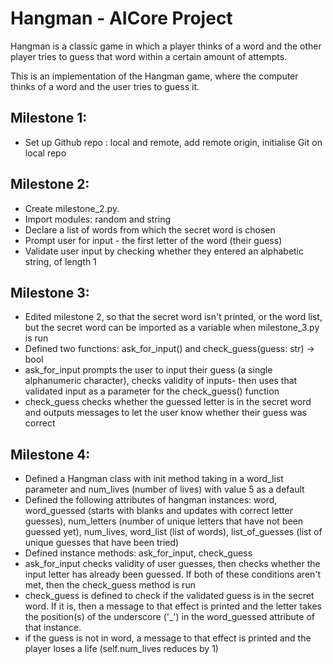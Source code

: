 # Hangman - AICore Project 
Hangman is a classic game in which a player thinks of a word and the other player tries to guess that word within a certain amount of attempts.

This is an implementation of the Hangman game, where the computer thinks of a word and the user tries to guess it. 

## Milestone 1:
- Set up Github repo : local and remote, add remote origin, initialise Git on local repo

## Milestone 2:
- Create milestone_2.py.
- Import modules: random and string
- Declare a list of words from which the secret word is chosen
- Prompt user for input - the first letter of the word (their guess)
- Validate user input by checking whether they entered an alphabetic string, of length 1

## Milestone 3:
- Edited milestone 2, so that the secret word isn't printed, or the word list, but the secret word can be imported as a variable when milestone_3.py is run 
- Defined two functions: ask_for_input() and check_guess(guess: str) -> bool 
- ask_for_input prompts the user to input their guess (a single alphanumeric character), checks validity of inputs- then uses that validated input as a parameter for the check_guess() function
- check_guess checks whether the guessed letter is in the secret word and outputs messages to let the user know whether their guess was correct

## Milestone 4:
- Defined a Hangman class with init method taking in a word_list parameter and num_lives (number of lives) with value 5 as a default
- Defined the following attributes of hangman instances: word, word_guessed (starts with blanks and updates with correct letter guesses), num_letters (number of unique letters that have not been guessed yet), num_lives, word_list (list of words), list_of_guesses (list of unique guesses that have been tried)
- Defined instance methods: ask_for_input, check_guess 
- ask_for_input checks validity of user guesses, then checks whether the input letter has already been guessed. If both of these conditions aren't met, then the check_guess method is run
- check_guess is defined to check if the validated guess is in the secret word. If it is, then a message to that effect is printed and the letter takes the position(s) of the underscore ('_') in the word_guessed attribute of that instance.
- if the guess is not in word, a message to that effect is printed and the player loses a life (self.num_lives reduces by 1)




